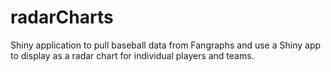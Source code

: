 # radarCharts
Shiny application to pull baseball data from Fangraphs and use a Shiny app to display as a radar chart for individual players and teams.

